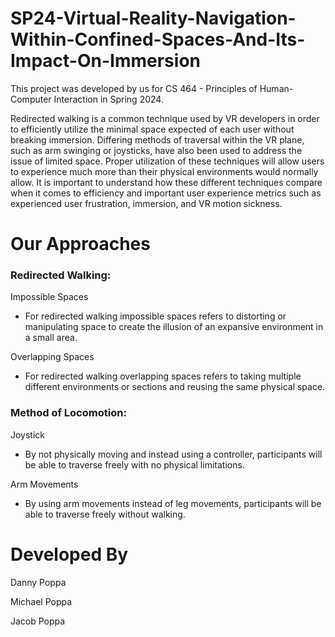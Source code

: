 # SP24-Virtual-Reality-Navigation-Within-Confined-Spaces-And-Its-Impact-On-Immersion
This project was developed by us for CS 464 - Principles of Human-Computer Interaction in Spring 2024.

Redirected walking is a common technique used by VR developers in order to efficiently utilize the minimal space expected of each user
without breaking immersion. Differing methods of traversal within the VR plane, such as arm swinging or joysticks, have also been used to
address the issue of limited space. Proper utilization of these techniques will allow users to experience much more than their physical
environments would normally allow. It is important to understand how these different techniques compare when it comes to efficiency and
important user experience metrics such as experienced user frustration, immersion, and VR motion sickness.

# Our Approaches
### Redirected Walking:
Impossible Spaces
* For redirected walking impossible spaces refers to distorting or manipulating space to create the illusion of an expansive environment in a small area.  

Overlapping Spaces
* For redirected walking overlapping spaces refers to taking multiple different environments or sections and reusing the same physical space.

### Method of Locomotion:
Joystick
* By not physically moving and instead using a controller, participants will be able to traverse freely with no physical limitations.

Arm Movements
* By using arm movements instead of leg movements, participants will be able to traverse freely without walking.

# Developed By
Danny Poppa

Michael Poppa

Jacob Poppa
